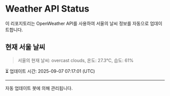
# Weather API Status

이 리포지토리는 OpenWeather API를 사용하여 서울의 날씨 정보를 자동으로 업데이트합니다.

## 현재 서울 날씨
> 서울의 현재 날씨: overcast clouds, 온도: 27.3°C, 습도: 61%

⏳ 업데이트 시간: 2025-09-07 07:17:01 (UTC)

---
자동 업데이트 봇에 의해 관리됩니다.
